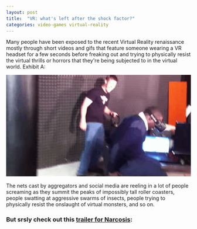 ```yaml
---
layout: post
title:  "VR: what's left after the shock factor?"
categories: video-games virtual-reality
---
```


Many people have been exposed to the recent Virtual Reality renaissance mostly through
short videos and gifs that feature someone wearing a VR headset for a few
seconds before freaking out and trying to physically resist the virtual thrills or
horrors that they're being subjected to in the virtual world. Exhibit A:

![guy falling out of chair on virtual roller coaster](/assets/vr-coaster.gif "V.R. coaster fail")

The nets cast by aggregators and social media are reeling in a lot of people screaming as
they summit the peaks of impossibly tall roller coasters, people swatting at aggressive swarms
of insects, people trying to physically resist the onslaught of virtual monsters,
and so on.

### But srsly check out this [trailer for Narcosis][narcosis-trailer]:




[narcosis-trailer]: http://madewith.unity.com/made-with-unity/games/narcosis
